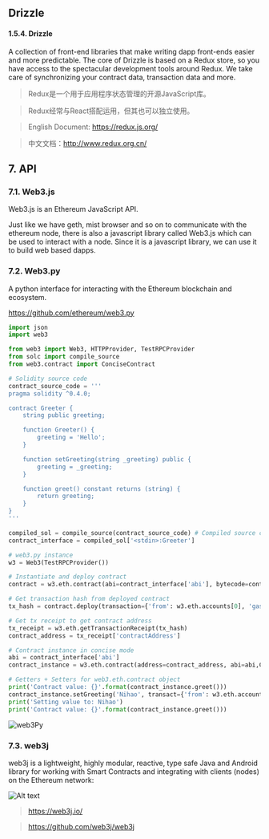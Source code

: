 ## Drizzle


#### 1.5.4. Drizzle

A collection of front-end libraries that make writing dapp front-ends easier and more predictable. The core of Drizzle is based on a Redux store, so you have access to the spectacular development tools around Redux. We take care of synchronizing your contract data, transaction data and more.

> Redux是一个用于应用程序状态管理的开源JavaScript库。

> Redux经常与React搭配运用，但其也可以独立使用。

> English Document: https://redux.js.org/

> 中文文档：http://www.redux.org.cn/




## 7. API

### 7.1. Web3.js

Web3.js is an Ethereum JavaScript API.

Just like we have geth, mist browser and so on to communicate with the ethereum node, there is also a javascript library called Web3.js which can be used to interact with a node. Since it is a javascript library, we can use it to build web based dapps.

### 7.2. Web3.py

A python interface for interacting with the Ethereum blockchain and ecosystem. 

https://github.com/ethereum/web3.py

```python
import json
import web3

from web3 import Web3, HTTPProvider, TestRPCProvider
from solc import compile_source
from web3.contract import ConciseContract

# Solidity source code
contract_source_code = '''
pragma solidity ^0.4.0;

contract Greeter {
    string public greeting;

    function Greeter() {
        greeting = 'Hello';
    }

    function setGreeting(string _greeting) public {
        greeting = _greeting;
    }

    function greet() constant returns (string) {
        return greeting;
    }
}
'''

compiled_sol = compile_source(contract_source_code) # Compiled source code
contract_interface = compiled_sol['<stdin>:Greeter']

# web3.py instance
w3 = Web3(TestRPCProvider())

# Instantiate and deploy contract
contract = w3.eth.contract(abi=contract_interface['abi'], bytecode=contract_interface['bin'])

# Get transaction hash from deployed contract
tx_hash = contract.deploy(transaction={'from': w3.eth.accounts[0], 'gas': 410000})

# Get tx receipt to get contract address
tx_receipt = w3.eth.getTransactionReceipt(tx_hash)
contract_address = tx_receipt['contractAddress']

# Contract instance in concise mode
abi = contract_interface['abi']
contract_instance = w3.eth.contract(address=contract_address, abi=abi,ContractFactoryClass=ConciseContract)

# Getters + Setters for web3.eth.contract object
print('Contract value: {}'.format(contract_instance.greet()))
contract_instance.setGreeting('Nihao', transact={'from': w3.eth.accounts[0]})
print('Setting value to: Nihao')
print('Contract value: {}'.format(contract_instance.greet()))
```

![web3Py](https://github.com/wdx7266/learning-ethereum/tree/master/img/DApp/Ethereum/web3Py.png)

### 7.3. web3j

web3j is a lightweight, highly modular, reactive, type safe Java and Android library for working with Smart Contracts and integrating with clients (nodes) on the Ethereum network:

![Alt text](https://github.com/wdx7266/learning-ethereum/tree/master/img/DApp/Ethereum/web3jNetwork.png)

> https://web3j.io/

> https://github.com/web3j/web3j